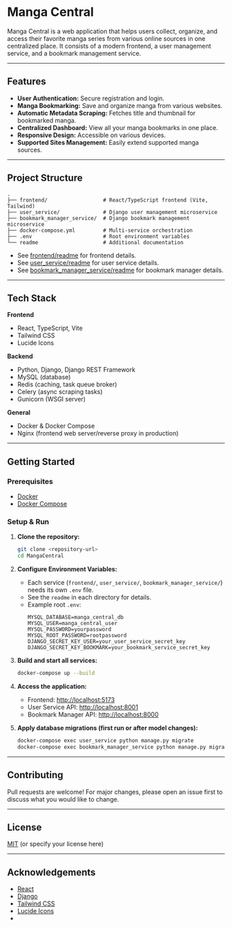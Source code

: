 # Manga Central

Manga Central is a web application that helps users collect, organize, and access their favorite manga series from various online sources in one centralized place. It consists of a modern frontend, a user management service, and a bookmark management service.

---

## Features

- **User Authentication:** Secure registration and login.
- **Manga Bookmarking:** Save and organize manga from various websites.
- **Automatic Metadata Scraping:** Fetches title and thumbnail for bookmarked manga.
- **Centralized Dashboard:** View all your manga bookmarks in one place.
- **Responsive Design:** Accessible on various devices.
- **Supported Sites Management:** Easily extend supported manga sources.

---

## Project Structure

```
.
├── frontend/                  # React/TypeScript frontend (Vite, Tailwind)
├── user_service/              # Django user management microservice
├── bookmark_manager_service/  # Django bookmark management microservice
├── docker-compose.yml         # Multi-service orchestration
├── .env                       # Root environment variables
└── readme                     # Additional documentation
```

- See [frontend/readme](frontend/readme.md) for frontend details.
- See [user_service/readme](user_service/readme.md) for user service details.
- See [bookmark_manager_service/readme](bookmark_manager_service/readme.md) for bookmark manager details.

---

## Tech Stack

**Frontend**
- React, TypeScript, Vite
- Tailwind CSS
- Lucide Icons

**Backend**
- Python, Django, Django REST Framework
- MySQL (database)
- Redis (caching, task queue broker)
- Celery (async scraping tasks)
- Gunicorn (WSGI server)

**General**
- Docker & Docker Compose
- Nginx (frontend web server/reverse proxy in production)

---

## Getting Started

### Prerequisites

- [Docker](https://www.docker.com/)
- [Docker Compose](https://docs.docker.com/compose/)

### Setup & Run

1. **Clone the repository:**
    ```sh
    git clone <repository-url>
    cd MangaCentral
    ```

2. **Configure Environment Variables:**
    - Each service (`frontend/`, `user_service/`, `bookmark_manager_service/`) needs its own `.env` file.
    - See the `readme` in each directory for details.
    - Example root `.env`:
      ```env
      MYSQL_DATABASE=manga_central_db
      MYSQL_USER=manga_central_user
      MYSQL_PASSWORD=yourpassword
      MYSQL_ROOT_PASSWORD=rootpassword
      DJANGO_SECRET_KEY_USER=your_user_service_secret_key
      DJANGO_SECRET_KEY_BOOKMARK=your_bookmark_service_secret_key
      ```

3. **Build and start all services:**
    ```sh
    docker-compose up --build
    ```

4. **Access the application:**
    - Frontend: [http://localhost:5173](http://localhost:5173)
    - User Service API: [http://localhost:8001](http://localhost:8001)
    - Bookmark Manager API: [http://localhost:8000](http://localhost:8000)

5. **Apply database migrations (first run or after model changes):**
    ```sh
    docker-compose exec user_service python manage.py migrate
    docker-compose exec bookmark_manager_service python manage.py migrate
    ```

---

## Contributing

Pull requests are welcome! For major changes, please open an issue first to discuss what you would like to change.

---

## License

[MIT](LICENSE) (or specify your license here)

---

## Acknowledgements

- [React](https://react.dev/)
- [Django](https://www.djangoproject.com/)
- [Tailwind CSS](https://tailwindcss.com/)
- [Lucide Icons](https://lucide.dev/)
-
